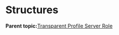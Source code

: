 # Structures

**Parent topic:**[Transparent Profile Server Role](GUID-34DDB903-505F-4FCD-BC2E-DECEC3B29884.md)

